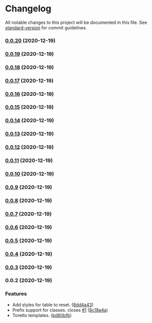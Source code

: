 # Changelog

All notable changes to this project will be documented in this file. See [standard-version](https://github.com/conventional-changelog/standard-version) for commit guidelines.

### [0.0.20](https://github.com/primitive-survival/toretto-css/compare/v0.0.19...v0.0.20) (2020-12-19)

### [0.0.19](https://github.com/primitive-survival/toretto-css/compare/v0.0.18...v0.0.19) (2020-12-19)

### [0.0.18](https://github.com/primitive-survival/toretto-css/compare/v0.0.17...v0.0.18) (2020-12-19)

### [0.0.17](https://github.com/primitive-survival/toretto-css/compare/v0.0.16...v0.0.17) (2020-12-19)

### [0.0.16](https://github.com/primitive-survival/toretto-css/compare/v0.0.15...v0.0.16) (2020-12-19)

### [0.0.15](https://github.com/primitive-survival/toretto-css/compare/v0.0.14...v0.0.15) (2020-12-19)

### [0.0.14](https://github.com/primitive-survival/toretto-css/compare/v0.0.13...v0.0.14) (2020-12-19)

### [0.0.13](https://github.com/primitive-survival/toretto-css/compare/v0.0.12...v0.0.13) (2020-12-19)

### [0.0.12](https://github.com/primitive-survival/toretto-css/compare/v0.0.11...v0.0.12) (2020-12-19)

### [0.0.11](https://github.com/primitive-survival/toretto-css/compare/v0.0.10...v0.0.11) (2020-12-19)

### [0.0.10](https://github.com/primitive-survival/toretto-css/compare/v0.0.9...v0.0.10) (2020-12-19)

### [0.0.9](https://github.com/primitive-survival/toretto-css/compare/v0.0.8...v0.0.9) (2020-12-19)

### [0.0.8](https://github.com/primitive-survival/toretto-css/compare/v0.0.7...v0.0.8) (2020-12-19)

### [0.0.7](https://github.com/primitive-survival/toretto-css/compare/v0.0.6...v0.0.7) (2020-12-19)

### [0.0.6](https://github.com/primitive-survival/toretto-css/compare/v0.0.5...v0.0.6) (2020-12-19)

### [0.0.5](https://github.com/primitive-survival/toretto-css/compare/v0.0.4...v0.0.5) (2020-12-19)

### [0.0.4](https://github.com/primitive-survival/toretto-css/compare/v0.0.3...v0.0.4) (2020-12-19)

### [0.0.3](https://github.com/primitive-survival/toretto-css/compare/v0.0.2...v0.0.3) (2020-12-19)

### 0.0.2 (2020-12-19)


### Features

* Add styles for table to reset. ([8dd4a43](https://github.com/primitive-survival/toretto-css/commit/8dd4a43056e84350ac7fdb96c97f6760aaf3fe0b))
* Prefix support for classes. closes [#1](https://github.com/primitive-survival/toretto-css/issues/1) ([8c18a4a](https://github.com/primitive-survival/toretto-css/commit/8c18a4a3b8acf320b90004cb5ef5f06519f28c1a))
* Toretto templates. ([bd80bfb](https://github.com/primitive-survival/toretto-css/commit/bd80bfbfdfbf775becd8e28ab2bb7c389bca0618))
